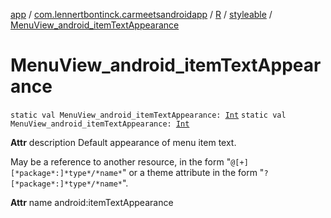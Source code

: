 [app](../../../index.md) / [com.lennertbontinck.carmeetsandroidapp](../../index.md) / [R](../index.md) / [styleable](index.md) / [MenuView_android_itemTextAppearance](./-menu-view_android_item-text-appearance.md)

# MenuView_android_itemTextAppearance

`static val MenuView_android_itemTextAppearance: `[`Int`](https://kotlinlang.org/api/latest/jvm/stdlib/kotlin/-int/index.html)
`static val MenuView_android_itemTextAppearance: `[`Int`](https://kotlinlang.org/api/latest/jvm/stdlib/kotlin/-int/index.html)

**Attr**
description Default appearance of menu item text.

May be a reference to another resource, in the form "`@[+][*package*:]*type*/*name*`" or a theme attribute in the form "`?[*package*:]*type*/*name*`".

**Attr**
name android:itemTextAppearance

